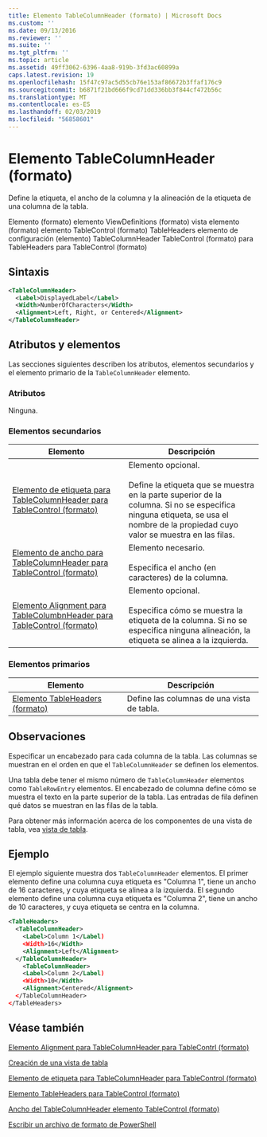 ```yaml
---
title: Elemento TableColumnHeader (formato) | Microsoft Docs
ms.custom: ''
ms.date: 09/13/2016
ms.reviewer: ''
ms.suite: ''
ms.tgt_pltfrm: ''
ms.topic: article
ms.assetid: 49ff3062-6396-4aa8-919b-3fd3ac60899a
caps.latest.revision: 19
ms.openlocfilehash: 15f47c97ac5d55cb76e153af86672b3ffaf176c9
ms.sourcegitcommit: b6871f21bd666f9cd71dd336bb3f844cf472b56c
ms.translationtype: MT
ms.contentlocale: es-ES
ms.lasthandoff: 02/03/2019
ms.locfileid: "56858601"
---
```

# <a name="tablecolumnheader-element-format"></a>Elemento TableColumnHeader (formato)

Define la etiqueta, el ancho de la columna y la alineación de la etiqueta de una columna de la tabla.

Elemento (formato) elemento ViewDefinitions (formato) vista elemento (formato) elemento TableControl (formato) TableHeaders elemento de configuración (elemento) TableColumnHeader TableControl (formato) para TableHeaders para TableControl (formato)

## <a name="syntax"></a>Sintaxis

```xml
<TableColumnHeader>
  <Label>DisplayedLabel</Label>
  <Width>NumberOfCharacters</Width>
  <Alignment>Left, Right, or Centered</Alignment>
</TableColumnHeader>
```

## <a name="attributes-and-elements"></a>Atributos y elementos

Las secciones siguientes describen los atributos, elementos secundarios y el elemento primario de la `TableColumnHeader` elemento.

### <a name="attributes"></a>Atributos

Ninguna.

### <a name="child-elements"></a>Elementos secundarios

|Elemento|Descripción|
|-------------|-----------------|
|[Elemento de etiqueta para TableColumnHeader para TableControl (formato)](./label-element-for-tablecolumnheader-for-tablecontrol-format.md)|Elemento opcional.<br /><br /> Define la etiqueta que se muestra en la parte superior de la columna. Si no se especifica ninguna etiqueta, se usa el nombre de la propiedad cuyo valor se muestra en las filas.|
|[Elemento de ancho para TableColumnHeader para TableControl (formato)](./width-element-for-tablecolumnheader-for-tablecontrol-format.md)|Elemento necesario.<br /><br /> Especifica el ancho (en caracteres) de la columna.|
|[Elemento Alignment para TableColumbnHeader para TableControl (formato)](./alignment-element-for-tablecolumnheader-for-tablecontrol-format.md)|Elemento opcional.<br /><br /> Especifica cómo se muestra la etiqueta de la columna. Si no se especifica ninguna alineación, la etiqueta se alinea a la izquierda.|

### <a name="parent-elements"></a>Elementos primarios

|Elemento|Descripción|
|-------------|-----------------|
|[Elemento TableHeaders (formato)](./tableheaders-element-format.md)|Define las columnas de una vista de tabla.|

## <a name="remarks"></a>Observaciones

Especificar un encabezado para cada columna de la tabla. Las columnas se muestran en el orden en que el `TableColumnHeader` se definen los elementos.

Una tabla debe tener el mismo número de `TableColumnHeader` elementos como `TableRowEntry` elementos. El encabezado de columna define cómo se muestra el texto en la parte superior de la tabla. Las entradas de fila definen qué datos se muestran en las filas de la tabla.

Para obtener más información acerca de los componentes de una vista de tabla, vea [vista de tabla](./creating-a-table-view.md).

## <a name="example"></a>Ejemplo

El ejemplo siguiente muestra dos `TableColumnHeader` elementos. El primer elemento define una columna cuya etiqueta es "Columna 1", tiene un ancho de 16 caracteres, y cuya etiqueta se alinea a la izquierda. El segundo elemento define una columna cuya etiqueta es "Columna 2", tiene un ancho de 10 caracteres, y cuya etiqueta se centra en la columna.

```xml
<TableHeaders>
  <TableColumnHeader>
    <Label>Column 1</Label)
    <Width>16</Width>
    <Alignment>Left</Alignment>
  </TableColumnHeader>
    <TableColumnHeader>
    <Label>Column 2</Label)
    <Width>10</Width>
    <Alignment>Centered</Alignment>
  </TableColumnHeader>
</TableHeaders>
```

## <a name="see-also"></a>Véase también

[Elemento Alignment para TableColumnHeader para TableContrl (formato)](./alignment-element-for-tablecolumnheader-for-tablecontrol-format.md)

[Creación de una vista de tabla](./creating-a-table-view.md)

[Elemento de etiqueta para TableColumnHeader para TableControl (formato)](./label-element-for-tablecolumnheader-for-tablecontrol-format.md)

[Elemento TableHeaders para TableControl (formato)](./tableheaders-element-format.md)

[Ancho del TableColumnHeader elemento TableControl (formato)](./width-element-for-tablecolumnheader-for-tablecontrol-format.md)

[Escribir un archivo de formato de PowerShell](./writing-a-powershell-formatting-file.md)
